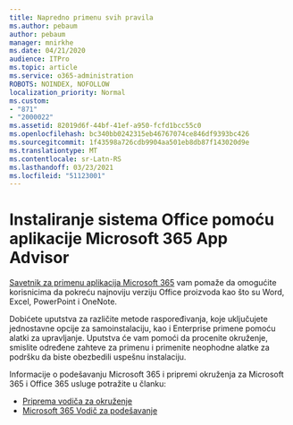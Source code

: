 ```yaml
---
title: Napredno primenu svih pravila
ms.author: pebaum
author: pebaum
manager: mnirkhe
ms.date: 04/21/2020
audience: ITPro
ms.topic: article
ms.service: o365-administration
ROBOTS: NOINDEX, NOFOLLOW
localization_priority: Normal
ms.custom:
- "871"
- "2000022"
ms.assetid: 82019d6f-44bf-41ef-a950-fcfd1bcc55c0
ms.openlocfilehash: bc340bb0242315eb46767074ce846df9393bc426
ms.sourcegitcommit: 1f43598a726cdb9904aa501eb8db87f143020d9e
ms.translationtype: MT
ms.contentlocale: sr-Latn-RS
ms.lasthandoff: 03/23/2021
ms.locfileid: "51123001"
---
```

# <a name="install-office-with-the-microsoft-365-apps-deployment-advisor"></a>Instaliranje sistema Office pomoću aplikacije Microsoft 365 App Advisor

[Savetnik za primenu aplikacija Microsoft 365](https://go.microsoft.com/fwlink/?linkid=2145748) vam pomaže da omogućite korisnicima da pokreću najnoviju verziju Office proizvoda kao što su Word, Excel, PowerPoint i OneNote.
  
Dobićete uputstva za različite metode raspoređivanja, koje uključujete jednostavne opcije za samoinstalaciju, kao i Enterprise primene pomoću alatki za upravljanje. Uputstva će vam pomoći da procenite okruženje, smislite određene zahteve za primenu i primenite neophodne alatke za podršku da biste obezbedili uspešnu instalaciju.
  
Informacije o podešavanju Microsoft 365 i pripremi okruženja za Microsoft 365 i Office 365 usluge potražite u članku:

- [Priprema vodiča za okruženje](https://go.microsoft.com/fwlink/?linkid=2005213)
- [Microsoft 365 Vodič za podešavanje](https://go.microsoft.com/fwlink/?linkid=2072646)
